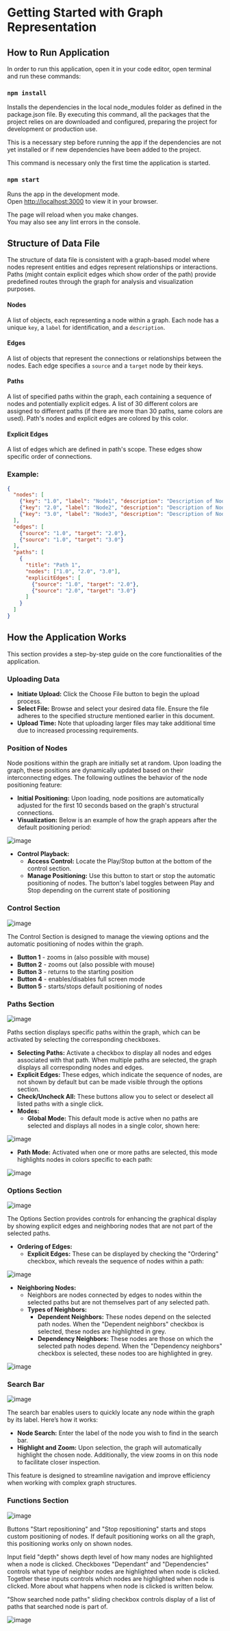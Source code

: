 # Getting Started with Graph Representation

## How to Run Application

In order to run this application, open it in your code editor, open terminal and run these commands:

### `npm install`

Installs the dependencies in the local node_modules folder as defined in the package.json file. By executing this command, all the packages that the project relies on are downloaded and configured, preparing the project for development or production use.

This is a necessary step before running the app if the dependencies are not yet installed or if new dependencies have been added to the project.

This command is necessary only the first time the application is started.

### `npm start`

Runs the app in the development mode.\
Open [http://localhost:3000](http://localhost:3000) to view it in your browser.

The page will reload when you make changes.\
You may also see any lint errors in the console.

## Structure of Data File 

The structure of data file is consistent with a graph-based model where nodes represent entities and edges represent relationships or interactions. Paths (might contain explicit edges which show order of the path) provide predefined routes through the graph for analysis and visualization purposes.

#### Nodes

A list of objects, each representing a node within a graph. Each node has a unique `key`, a `label` for identification, and a `description`.

#### Edges 

A list of objects that represent the connections or relationships between the nodes. Each edge specifies a `source` and a `target` node by their keys.

#### Paths 

A list of specified paths within the graph, each containing a sequence of nodes and potentially explicit edges. A list of 30 different colors are assigned to different paths (if there are more than 30 paths, same colors are used). Path's nodes and explicit edges are colored by this color.

#### Explicit Edges 

A list of edges which are defined in path's scope. These edges show specific order of connections.

### Example:

```json
{
  "nodes": [
    {"key": "1.0", "label": "Node1", "description": "Description of Node 1"},
    {"key": "2.0", "label": "Node2", "description": "Description of Node 2"},
    {"key": "3.0", "label": "Node3", "description": "Description of Node 3"}
  ],
  "edges": [
    {"source": "1.0", "target": "2.0"},
    {"source": "1.0", "target": "3.0"}
  ],
  "paths": [
    {
      "title": "Path 1",
      "nodes": ["1.0", "2.0", "3.0"],
      "explicitEdges": [
        {"source": "1.0", "target": "2.0"},
        {"source": "2.0", "target": "3.0"}
      ]
    }
  ]
}
```

## How the Application Works

This section provides a step-by-step guide on the core functionalities of the application.

### Uploading Data

- **Initiate Upload:** Click the Choose File button to begin the upload process.
- **Select File:** Browse and select your desired data file. Ensure the file adheres to the specified structure mentioned earlier in this document.
- **Upload Time:** Note that uploading larger files may take additional time due to increased processing requirements.

### Position of Nodes

Node positions within the graph are initially set at random. Upon loading the graph, these positions are dynamically updated based on their interconnecting edges. The following outlines the behavior of the node positioning feature:

- **Initial Positioning:** Upon loading, node positions are automatically adjusted for the first 10 seconds based on the graph's structural connections.
- **Visualization:** Below is an example of how the graph appears after the default positioning period:

![image](https://github.com/ariis11/Graph-Representation/assets/47053735/813e7f68-7dc2-41a8-b089-e014eae81e9a)

- **Control Playback:**
  - **Access Control:** Locate the Play/Stop button at the bottom of the control section.
  - **Manage Positioning:** Use this button to start or stop the automatic positioning of nodes. The button's label toggles between Play and Stop depending on the current state of positioning

### Control Section

![image](https://github.com/ariis11/Graph-Representation/assets/47053735/a9d72269-3481-42ee-bcec-8d0676048314)

The Control Section is designed to manage the viewing options and the automatic positioning of nodes within the graph.

- **Button 1** - zooms in (also possible with mouse)  
- **Button 2** - zooms out (also possible with mouse)  
- **Button 3** - returns to the starting position  
- **Button 4** - enables/disables full screen mode  
- **Button 5** - starts/stops default positioning of nodes  

### Paths Section

![image](https://github.com/ariis11/Graph-Representation/assets/47053735/00c6adfc-39f5-4055-812b-68f5e239cf94)

Paths section displays specific paths within the graph, which can be activated by selecting the corresponding checkboxes.

- **Selecting Paths:** Activate a checkbox to display all nodes and edges associated with that path. When multiple paths are selected, the graph displays all corresponding nodes and edges.
- **Explicit Edges:** These edges, which indicate the sequence of nodes, are not shown by default but can be made visible through the options section.
- **Check/Uncheck All:** These buttons allow you to select or deselect all listed paths with a single click.
- **Modes:**
  - **Global Mode:** This default mode is active when no paths are selected and displays all nodes in a single color, shown here:

![image](https://github.com/ariis11/Graph-Representation/assets/47053735/cd221619-0d9a-4339-a971-9816e78d6bd8)

  - **Path Mode:** Activated when one or more paths are selected, this mode highlights nodes in colors specific to each path:

![image](https://github.com/ariis11/Graph-Representation/assets/47053735/bdae0580-429c-4da1-a747-aa7defb2156a)

### Options Section

![image](https://github.com/ariis11/Graph-Representation/assets/47053735/1b44471e-bd4f-4e00-a677-4e603dedfec2)

The Options Section provides controls for enhancing the graphical display by showing explicit edges and neighboring nodes that are not part of the selected paths.

- **Ordering of Edges:**
  - **Explicit Edges:** These can be displayed by checking the "Ordering" checkbox, which reveals the sequence of nodes within a path:

![image](https://github.com/ariis11/Graph-Representation/assets/47053735/9162b6ea-1c4a-4e40-a074-f98db31358fa)

- **Neighboring Nodes:**
  - Neighbors are nodes connected by edges to nodes within the selected paths but are not themselves part of any selected path.
  - **Types of Neighbors:**
    - **Dependent Neighbors:** These nodes depend on the selected path nodes. When the "Dependent neighbors" checkbox is selected, these nodes are highlighted in grey.
    - **Dependency Neighbors:** These nodes are those on which the selected path nodes depend. When the "Dependency neighbors" checkbox is selected, these nodes too are highlighted in grey.

![image](https://github.com/ariis11/Graph-Representation/assets/47053735/bb2af944-5075-4a12-a8bc-b6aaa1ca9f00)

### Search Bar

![image](https://github.com/ariis11/Graph-Representation/assets/47053735/9fadd1ac-7773-470e-9973-e7a7258c0ec5)

The search bar enables users to quickly locate any node within the graph by its label. Here’s how it works:

- **Node Search:** Enter the label of the node you wish to find in the search bar.
- **Highlight and Zoom:** Upon selection, the graph will automatically highlight the chosen node. Additionally, the view zooms in on this node to facilitate closer inspection.

This feature is designed to streamline navigation and improve efficiency when working with complex graph structures.

### Functions Section

![image](https://github.com/ariis11/Graph-Representation/assets/47053735/88890fcb-a13a-49d1-afcd-9c8e21a9552a)

Buttons "Start repositioning" and "Stop repositioning" starts and stops custom positioning of nodes. If default positioning works on all the graph, this positioning works only on shown nodes.

Input field "depth" shows depth level of how many nodes are highlighted when a node is clicked. Checkboxes "Dependant" and "Dependencies" controls what type of neighbor nodes are highlighted when node is clicked. Together these inputs controls which nodes are highlighted when node is clicked. More about what happens when node is clicked is written below.

"Show searched node paths" sliding checkbox controls display of a list of paths that searched node is part of.

![image](https://github.com/ariis11/Graph-Representation/assets/47053735/35547259-ca17-4a68-a23f-269c14563561)





